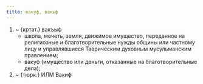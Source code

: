```yaml
---
title: вакуф, вакыф
---
```


1. ~ {кртат.} вакъыф
    * школа, мечеть, земля, движимое имущество, переданное на религиозные и благотворительные нужды общины или частному лицу и управлявшиеся Таврическим духовным мусульманским правлением;
    * вакуф (имущество или деньги, отказанные на благотворительные дела);
2. ~ {тюрк.} ИЛМ Вакиф
